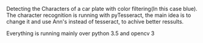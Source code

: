 Detecting the Characters of a car plate with color filtering(In this case blue). The character recognition is running with pyTesseract, the main idea is to change it and use Ann's instead of tesseract, to achive better ressults.

Everything is running mainly over python 3.5 and opencv 3
